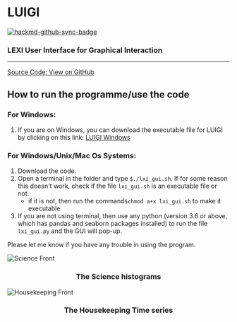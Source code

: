# LUIGI

[![hackmd-github-sync-badge](https://hackmd.io/LXNytytAQiKvtGFUXNRiUw/badge)](https://hackmd.io/LXNytytAQiKvtGFUXNRiUw)

### LEXI User Interface for Graphical Interaction
---
[Source Code: View on GitHub](https://github.com/Lexi-BU/LUIGI)

## How to run the programme/use the code

### For Windows:
1. If you are on Windows, you can download the executable file for LUIGI by clicking on this link: [LUIGI Windows](https://drive.google.com/drive/folders/1LIOiDWf1iVsBD70_NCvknc1s4m35v0A-?usp=sharing)

### For Windows/Unix/Mac Os Systems:
1. Download the code.
2. Open a terminal in the folder and type `$./lxi_gui.sh`. If for some reason this doesn't work, check if the file `lxi_gui.sh` is an executable file or not.
    * if it is not, then run the command`$chmod a+x lxi_gui.sh` to make it executable    
4. If you are not using terminal, then use any python (version 3.6 or above, which has pandas and seaborn packages installed) to run the file `lxi_gui.py` and the GUI will pop-up.

Please let me know if you have any trouble in using the program.

![Science Front](https://drive.google.com/uc?export=view&id=1VFafFmAaAu8Mw0J6nU7ESeE7bcFPSg1u)
### <center>The Science histograms</center>

![Housekeeping Front](https://drive.google.com/uc?export=view&id=1mz2tq4QXq6cpneEWdwmCd_uoXQ4k9xOH)
### <center>The Housekeeping Time series</center>
